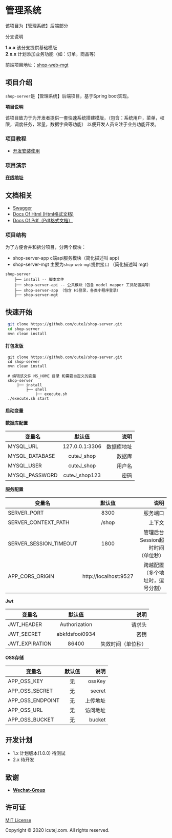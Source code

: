 # 管理系统
该项目为【管理系统】后端部分

分支说明

**1.x.x** 该分支提供基础模版  
**2.x.x** 计划添加业务功能（如：订单，商品等） 

前端项目地址：[shop-web-mgt](https://github.com/cuteJ/shop-web-mgt)

## 项目介绍
`shop-server`是【管理系统】后端项目，基于Spring boot实现。
 
 **项目说明**
 
   该项目致力于为开发者提供一套快速系统搭建模版，（包含：系统用户，菜单，权限，调度任务，常量，数据字典等功能）
 以便开发人员专注于业务功能开发。

### 项目教程

* [开发安装使用](https://juejin.im/post/5ebfae146fb9a043491e6e66)


### 项目演示
 <a href="http://shop-web-mgt.onlythinking.com" target="_blank">**在线地址**</a>

## 文档相关
* [Swagger](https://www.zzhjshop.com/shop_test/swagger-ui.html)
* [Docs Of Html (Html格式文档)](https://cutej.github.io/shop-server/index.html)
* [Docs Of Pdf（Pdf格式文档）](http://shop-mgt.zzhjshop.com/pdf/index.pdf)

### 项目结构

为了方便合并和拆分项目，分两个模块：

   * shop-server-app c端api服务模块（简化描述叫 app）
   * shop-server-mgt 主要为`shop-web-mgt`提供接口 （简化描述叫 mgt）

```
shop-server
    ├── install -- 脚本文件
    ├── shop-server-api -- 公共模块（包含 model mapper 工具配置类等）
    ├── shop-server-app （包含 H5登录，各类小程序登录） 
    ├── shop-server-mgt 
```

## 快速开始

``` bash
 git clone https://github.com/cuteJ/shop-server.git
 cd shop-server
 mvn clean install
```

#### 打包发版

```
 git clone https://github.com/cuteJ/shop-server.git
 cd shop-server
 mvn clean install

 # 编辑该文件 MS_HOME 目录 和需要自定义的变量
 shop-server
     ├── install
         ├── shell
             ├── execute.sh
 ./execute.sh start
```
#### 启动变量
**数据库配置**

变量名|默认值|说明
---|:--:|---:
MYSQL_URL|127.0.0.1:3306|数据库地址
MYSQL_DATABASE|cuteJ_shop|数据库
MYSQL_USER|cuteJ_shop|用户名
MYSQL_PASSWORD|cuteJ_shop123|密码

**服务配置**

变量名|默认值|说明
---|:--:|---:
SERVER_PORT|8300|服务端口
SERVER_CONTEXT_PATH|/shop|上下文
SERVER_SESSION_TIMEOUT|1800|管理后台Session超时时间（单位秒）
APP_CORS_ORIGIN|http://localhost:9527|跨越配置（多个地址时，逗号分割）

**Jwt**

变量名|默认值|说明
---|:--:|---:
JWT_HEADER|Authorization|请求头
JWT_SECRET|abkfdsfooi0934| 密钥
JWT_EXPIRATION|86400|失效时间（单位秒）

**OSS存储**

变量名|默认值|说明
---|:--:|---:
APP_OSS_KEY|无|ossKey
APP_OSS_SECRET|无|secret
APP_OSS_ENDPOINT|无|上传地址
APP_OSS_URL|无|访问地址
APP_OSS_BUCKET|无|bucket

## 开发计划
 * 1.x 计划版本(1.0.0) 待测试
 * 2.x 待开发 

## 致谢
 * [**Wechat-Group**](https://github.com/Wechat-Group/WxJava)
 
## 许可证

[MIT License](https://github.com/cuteJ/shop-server/blob/master/LICENSE)

Copyright © 2020 icutej.com. All rights reserved.
